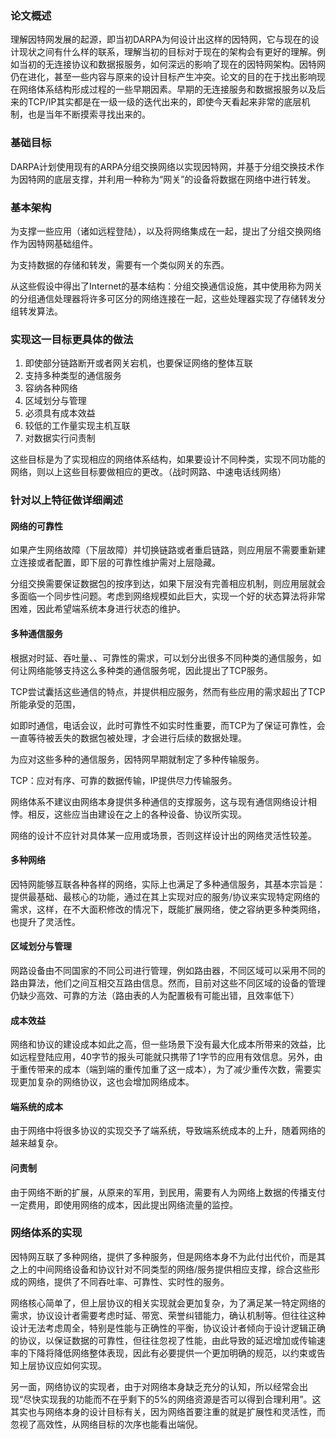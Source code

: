 ### 论文概述

理解因特网发展的起源，即当初DARPA为何设计出这样的因特网，它与现在的设计现状之间有什么样的联系，理解当初的目标对于现在的架构会有更好的理解。例如当初的无连接协议和数据报服务，如何深远的影响了现在的因特网架构。因特网仍在进化，甚至一些内容与原来的设计目标产生冲突。论文的目的在于找出影响现在网络体系结构形成过程的一些早期因素。早期的无连接服务和数据报服务以及后来的TCP/IP其实都是在一级一级的迭代出来的，即使今天看起来非常的底层机制，也是当年不断摸索寻找出来的。

### 基础目标

DARPA计划使用现有的ARPA分组交换网络以实现因特网，并基于分组交换技术作为因特网的底层支撑，并利用一种称为“网关”的设备将数据在网络中进行转发。

### 基本架构

为支撑一些应用（诸如远程登陆），以及将网络集成在一起，提出了分组交换网络作为因特网基础组件。

为支持数据的存储和转发，需要有一个类似网关的东西。

从这些假设中得出了Internet的基本结构：分组交换通信设施，其中使用称为网关的分组通信处理器将许多可区分的网络连接在一起，这些处理器实现了存储转发分组转发算法。

### 实现这一目标更具体的做法

1. 即使部分链路断开或者网关宕机，也要保证网络的整体互联
2. 支持多种类型的通信服务
3. 容纳各种网络
4. 区域划分与管理
5. 必须具有成本效益
6. 较低的工作量实现主机互联
7. 对数据实行问责制

这些目标是为了实现相应的网络体系结构，如果要设计不同种类，实现不同功能的网络，则以上这些目标要做相应的更改。（战时网路、中速电话线网络）

### 针对以上特征做详细阐述

#### 网络的可靠性

如果产生网络故障（下层故障）并切换链路或者重启链路，则应用层不需要重新建立连接或者配置，即下层的可靠性维护需对上层隐藏。

分组交换需要保证数据包的按序到达，如果下层没有完善相应机制，则应用层就会多面临一个同步性问题。考虑到网络规模如此巨大，实现一个好的状态算法将非常困难，因此希望端系统本身进行状态的维护。

#### 多种通信服务

根据对时延、吞吐量、、可靠性的需求，可以划分出很多不同种类的通信服务，如何让网络能够支持这么多种类的通信服务呢，因此提出了TCP服务。

TCP尝试囊括这些通信的特点，并提供相应服务，然而有些应用的需求超出了TCP所能承受的范围，

如即时通信，电话会议，此时可靠性不如实时性重要，而TCP为了保证可靠性，会一直等待被丢失的数据包被处理，才会进行后续的数据处理。

为应对这些多种的通信服务，因特网早期就制定了多种传输服务。

TCP：应对有序、可靠的数据传输，IP提供尽力传输服务。

网络体系不建议由网络本身提供多种通信的支撑服务，这与现有通信网络设计相悖。相反，这些应当由建设在之上的各种设备、协议所实现。

网络的设计不应针对具体某一应用或场景，否则这样设计出的网络灵活性较差。

#### 多种网络

因特网能够互联各种各样的网络，实际上也满足了多种通信服务，其基本宗旨是：提供最基础、最核心的功能，通过在其上实现对应的服务/协议来实现特定网络的需求，这样，在不大面积修改的情况下，既能扩展网络，使之容纳更多种类网络，也提升了灵活性。

#### 区域划分与管理

网路设备由不同国家的不同公司进行管理，例如路由器，不同区域可以采用不同的路由算法，他们之间互相交互路由信息。然而，目前对这些不同区域的设备的管理仍缺少高效、可靠的方法（路由表的人为配置极有可能出错，且效率低下）

#### 成本效益

网络和协议的建设成本如此之高，但一些场景下没有最大化成本所带来的效益，比如远程登陆应用，40字节的报头可能就只携带了1字节的应用有效信息。另外，由于重传带来的成本（端到端的重传加重了这一成本），为了减少重传次数，需要实现更加复杂的网络协议，这也会增加网络成本。

#### 端系统的成本

由于网络中将很多协议的实现交予了端系统，导致端系统成本的上升，随着网络的越来越复杂。

#### 问责制

由于网络不断的扩展，从原来的军用，到民用，需要有人为网络上数据的传播支付一定费用，即使用网络的成本，因此提出网络流量的监控。

### 网络体系的实现

因特网互联了多种网络，提供了多种服务，但是网络本身不为此付出代价，而是其之上的中间网络设备和协议针对不同类型的网络/服务提供相应支撑，综合这些形成的网络，提供了不同吞吐率、可靠性、实时性的服务。

网络核心简单了，但上层协议的相关实现就会更加复杂，为了满足某一特定网络的需求，协议设计者需要考虑时延、带宽、荣誉纠错能力，确认机制等。但往往这种设计无法考虑周全，特别是性能与正确性的平衡，协议设计者倾向于设计逻辑正确的协议，以保证数据的可靠性，但往往忽视了性能，由此导致的延迟增加或传输速率的下降将降低网络整体表现，因此有必要提供一个更加明确的规范，以约束或告知上层协议应如何实现。

另一面，网络协议的实现者，由于对网络本身缺乏充分的认知，所以经常会出现“尽快实现我的功能而不在乎剩下的5%的网络资源是否可以得到合理利用”。这其实也与网络本身的设计目标有关，因为网络首要注重的就是扩展性和灵活性，而忽视了高效性，从网络目标的次序也能看出端倪。